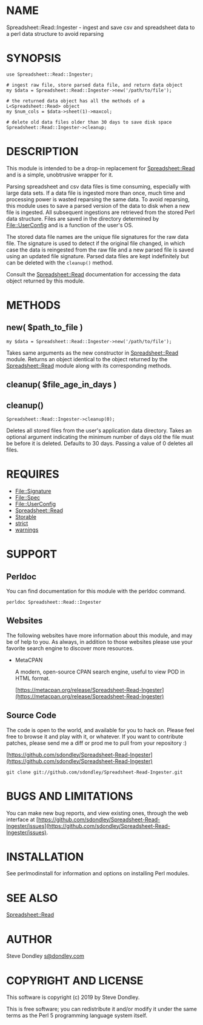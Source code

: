 # NAME

Spreadsheet::Read::Ingester - ingest and save csv and spreadsheet data to a perl data structure to avoid reparsing

# SYNOPSIS

    use Spreadsheet::Read::Ingester;

    # ingest raw file, store parsed data file, and return data object
    my $data = Spreadsheet::Read::Ingester->new('/path/to/file');

    # the returned data object has all the methods of a L<Spreadsheet::Read> object
    my $num_cols = $data->sheet(1)->maxcol;

    # delete old data files older than 30 days to save disk space
    Spreadsheet::Read::Ingester->cleanup;

# DESCRIPTION

This module is intended to be a drop-in replacement for <Spreadsheet::Read> and
is a simple, unobtrusive wrapper for it.

Parsing spreadsheet and csv data files is time consuming, especially with large
data sets. If a data file is ingested more than once, much time and processing
power is wasted reparsing the same data. To avoid reparsing, this module uses
<Storable> to save a parsed version of the data to disk when a new file is
ingested. All subsequent ingestions are retrieved from the stored Perl data
structure. Files are saved in the directory determined by [File::UserConfig](https://metacpan.org/pod/File::UserConfig)
and is a function of the user's OS.

The stored data file names are the unique file signatures for the raw data file.
The signature is used to detect if the original file changed, in which case the
data is reingested from the raw file and a new parsed file is saved using an
updated file signature. Parsed data files are kept indefinitely but can be
deleted with the `cleanup()` method.

Consult the [Spreadsheet::Read](https://metacpan.org/pod/Spreadsheet::Read) documentation for accessing the data object
returned by this module.

# METHODS

## new( $path\_to\_file )

    my $data = Spreadsheet::Read::Ingester->new('/path/to/file');

Takes same arguments as the new constructor in [Spreadsheet::Read](https://metacpan.org/pod/Spreadsheet::Read) module.
Returns an object identical to the object returned by the [Spreadsheet::Read](https://metacpan.org/pod/Spreadsheet::Read)
module along with its corresponding methods.

## cleanup( $file\_age\_in\_days )

## cleanup()

    Spreadsheet::Read::Ingester->cleanup(0);

Deletes all stored files from the user's application data directory. Takes an
optional argument indicating the minimum number of days old the file must be
before it is deleted. Defaults to 30 days. Passing a value of 0 deletes all
files.

# REQUIRES

- [File::Signature](https://metacpan.org/pod/File::Signature)
- [File::Spec](https://metacpan.org/pod/File::Spec)
- [File::UserConfig](https://metacpan.org/pod/File::UserConfig)
- [Spreadsheet::Read](https://metacpan.org/pod/Spreadsheet::Read)
- [Storable](https://metacpan.org/pod/Storable)
- [strict](https://metacpan.org/pod/strict)
- [warnings](https://metacpan.org/pod/warnings)

# SUPPORT

## Perldoc

You can find documentation for this module with the perldoc command.

    perldoc Spreadsheet::Read::Ingester

## Websites

The following websites have more information about this module, and may be of help to you. As always,
in addition to those websites please use your favorite search engine to discover more resources.

- MetaCPAN

    A modern, open-source CPAN search engine, useful to view POD in HTML format.

    [https://metacpan.org/release/Spreadsheet-Read-Ingester](https://metacpan.org/release/Spreadsheet-Read-Ingester)

## Source Code

The code is open to the world, and available for you to hack on. Please feel free to browse it and play
with it, or whatever. If you want to contribute patches, please send me a diff or prod me to pull
from your repository :)

[https://github.com/sdondley/Spreadsheet-Read-Ingester](https://github.com/sdondley/Spreadsheet-Read-Ingester)

    git clone git://github.com/sdondley/Spreadsheet-Read-Ingester.git

# BUGS AND LIMITATIONS

You can make new bug reports, and view existing ones, through the
web interface at [https://github.com/sdondley/Spreadsheet-Read-Ingester/issues](https://github.com/sdondley/Spreadsheet-Read-Ingester/issues).

# INSTALLATION

See perlmodinstall for information and options on installing Perl modules.

# SEE ALSO

[Spreadsheet::Read](https://metacpan.org/pod/Spreadsheet::Read)

# AUTHOR

Steve Dondley <s@dondley.com>

# COPYRIGHT AND LICENSE

This software is copyright (c) 2019 by Steve Dondley.

This is free software; you can redistribute it and/or modify it under
the same terms as the Perl 5 programming language system itself.
